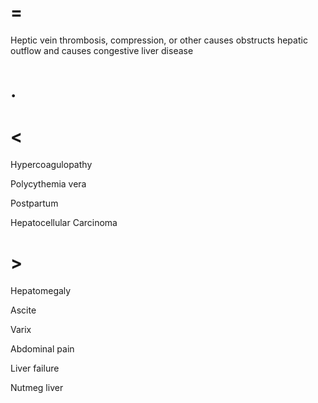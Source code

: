 # =

Heptic vein thrombosis, compression, or other causes obstructs hepatic outflow and causes congestive liver disease

# .

# <

Hypercoagulopathy

Polycythemia vera

Postpartum

Hepatocellular Carcinoma

# >

Hepatomegaly

Ascite

Varix

Abdominal pain

Liver failure

Nutmeg liver
